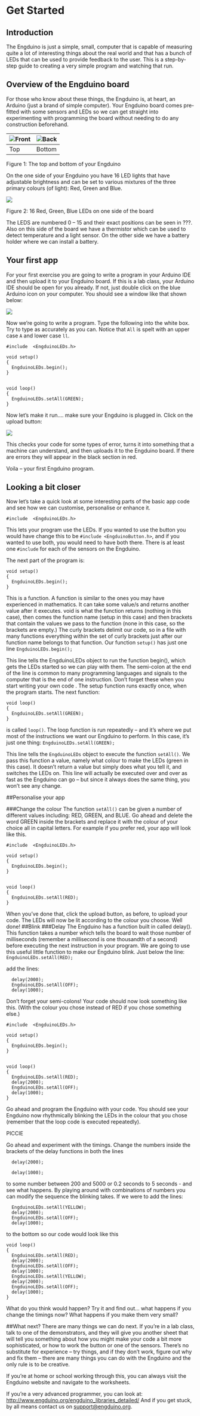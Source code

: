 # Get Started

## Introduction
The Engduino is just a simple, small, computer that is capable of measuring quite a lot of interesting things about the real world and that has a bunch of LEDs that can be used to provide feedback to the user. This is a step-by-step guide to creating a very simple program and watching that run. 


## Overview of the Engduino board
For those who know about these things, the Engduino is, at heart, an Arduino (just a brand of simple computer). Your Engduino board comes pre-fitted with some sensors and LEDs so we can get straight into experimenting with programming the board without needing to do any construction beforehand.


| ![Front ](front.JPG) | ![Back](back.JPG)|
|-----|------|
| Top | Bottom |


Figure 1: The top and bottom of your Engduino
 

On the one side of your Engduino you have 16 LED lights that have adjustable brightness and can be set to various mixtures of the three primary colours (of light): Red, Green and Blue.
 

![](engduino.jpg)


Figure 2:  16 Red, Green, Blue LEDs on one side of the board


The LEDS are numbered 0 – 15 and their exact positions can be seen in ???. Also on this side of the board we have a thermistor which can be used to detect temperature and a light sensor. On the other side we have a battery holder where we can install a battery. 

## Your first app
For your first exercise you are going to write a program in your Arduino IDE and then upload it to your Engduino board. If this is a lab class, your Arduino IDE should be open for you already. If not, just double click on the blue Arduino icon on your computer. You should see a window like that shown below:



![](ide.png)

Now we’re going to write a program. Type the following into the white box. Try to type as accurately as you can. Notice that ```All``` is spelt with an upper case ```A``` and lower case ```ll```.

```
#include  <EngduinoLEDs.h>

void setup()
{
  EngduinoLEDs.begin();
}


void loop()
{
  EngduinoLEDs.setAll(GREEN);
}

```
Now let’s make it run…. make sure your Engduino is plugged in. Click on the upload button:


![](ide1.jpg)


This checks your code for some types of error, turns it into something that a machine can understand, and then uploads it to the Engduino board. If there are errors they will appear in the black section in red.

Voila – your first Engduino program.


## Looking a bit closer
Now let’s take a quick look at some interesting parts of the basic app code and see how we can customise, personalise or enhance it.

```#include  <EngduinoLEDs.h>```

This lets your program use the LEDs. If you wanted to use the button you would have change this to be ```#include <EngduinoButton.h>```, and if you wanted to use both, you would need to have both there. There is at least one ```#include``` for each of the sensors on the Engduino.

The next part of the program is:

```
void setup()
{
  EngduinoLEDs.begin();
}
```

This is a function. A function is similar to the ones you may have experienced in mathematics. It can take some value/s and returns another value after it executes. void is what the function returns (nothing in this case), then comes the function name (setup in this case) and then brackets that contain the values we pass to the function (none in this case, so the brackets are empty.) The curly brackets delimit our code, so in a file with many functions everything within the set of curly brackets just after our function name belongs to that function. Our function ```setup()``` has just one line ```EngduinoLEDs.begin();```

This line tells the EngduinoLEDs object to run the function begin(), which gets the LEDs started so we can play with them. The semi-colon at the end of the line is common to many programming languages and signals to the computer that is the end of one instruction. Don’t forget these when you start writing your own code . The setup function runs exactly once, when the program starts.
The next function:
```
void loop()
{
  EngduinoLEDs.setAll(GREEN);
}
```

is called ```loop()```. The loop function is run repeatedly – and it’s where we put most of the instructions we want our Engduino to perform. In this case, it’s just one thing: ```EngduinoLEDs.setAll(GREEN);```

This line tells the ```EngduinoLEDs``` object to execute the function ```setAll()```. We pass this function a value, namely what colour to make the LEDs (green in this case). It doesn’t return a value but simply does what you tell it, and switches the LEDs on.
This line will actually be executed over and over as fast as the Engduino can go  – but since it always does the same thing, you won’t see any change.

##Personalise your app

###Change the colour
The function ```setAll()``` can be given a number of different values including: RED, GREEN, and BLUE. Go ahead and delete the word GREEN inside the brackets and replace it with the colour of your choice all in capital letters. For example if you prefer red, your app will look like this.

```
#include  <EngduinoLEDs.h>

void setup()
{
  EngduinoLEDs.begin();
}


void loop()
{
  EngduinoLEDs.setAll(RED);
}
```
When you’ve done that, click the upload button, as before, to upload your code. The LEDs will now be lit according to the colour you choose. Well done!
##Blink
###Delay
The Engduino has a function built in called delay(). This function takes a number which tells the board to wait those number of milliseconds (remember a millisecond is one thousandth of a second) before executing the next instruction in your program. We are going to use this useful little function to make our Engduino blink.
Just below the line: ```EngduinoLEDs.setAll(RED);```

add the lines:
```
  delay(2000);
  EngduinoLEDs.setAll(OFF);
  delay(1000);
```
Don’t forget your semi-colons! Your code should now look something like this.  (With the colour you chose instead of RED if you chose something else.)
```
#include  <EngduinoLEDs.h>

void setup()
{
  EngduinoLEDs.begin();
}


void loop()
{
  EngduinoLEDs.setAll(RED);
  delay(2000);
  EngduinoLEDs.setAll(OFF);
  delay(1000);
}
```
Go ahead and program the Engduino with your code. You should see your Engduino now rhythmically blinking the LEDs in the colour that you chose (remember that the loop code is executed repeatedly).


PICCIE

Go ahead and experiment with the timings. Change the numbers inside the brackets of the delay functions in both the lines
```
  delay(2000);

  delay(1000);
```

to some number between 200 and 5000 or 0.2 seconds to 5 seconds - and see what happens. By playing around with combinations of numbers you can modify the sequence the blinking takes.
If we were to add the lines:
```
  EngduinoLEDs.setAll(YELLOW);
  delay(2000);
  EngduinoLEDs.setAll(OFF);
  delay(1000);
```
to the bottom so our code would look like this
```
void loop()
{
  EngduinoLEDs.setAll(RED);
  delay(2000);
  EngduinoLEDs.setAll(OFF);
  delay(1000);
  EngduinoLEDs.setAll(YELLOW);
  delay(2000);
  EngduinoLEDs.setAll(OFF);
  delay(1000);
}
```

What do you think would happen? Try it and find out… what happens if you change the timings now? What happens if you make them very small?

##What next?
There are many things we can do next. If you’re in a lab class, talk to one of the demonstrators, and they will give you another sheet that will tell you something about how you might make your code a bit more sophisticated, or how to work the button or one of the sensors. There’s no substitute for experience – try things, and if they don’t work, figure out why and fix them – there are many things you can do with the Engduino and the only rule is to be creative.

If you’re at home or school working through this, you can always visit the Engduino website and navigate to the worksheets.

If you’re a very advanced programmer, you can look at:
http://www.engduino.org/engduino_libraries_detailed/
And if you get stuck, by all means contact us on support@engduino.org.


